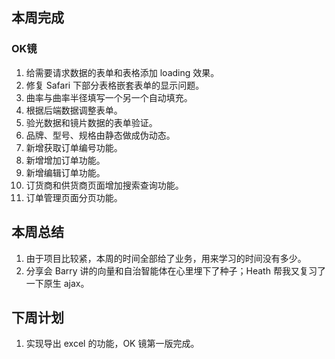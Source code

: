 ## 本周完成

### OK镜

1. 给需要请求数据的表单和表格添加 loading 效果。
2. 修复 Safari 下部分表格嵌套表单的显示问题。
3. 曲率与曲率半径填写一个另一个自动填充。
4. 根据后端数据调整表单。
5. 验光数据和镜片数据的表单验证。
6. 品牌、型号、规格由静态做成伪动态。
7. 新增获取订单编号功能。
8. 新增增加订单功能。
9. 新增编辑订单功能。
10. 订货商和供货商页面增加搜索查询功能。
11. 订单管理页面分页功能。

## 本周总结

1. 由于项目比较紧，本周的时间全部给了业务，用来学习的时间没有多少。
2. 分享会 Barry 讲的向量和自治智能体在心里埋下了种子；Heath 帮我又复习了一下原生 ajax。

## 下周计划

1. 实现导出 excel 的功能，OK 镜第一版完成。